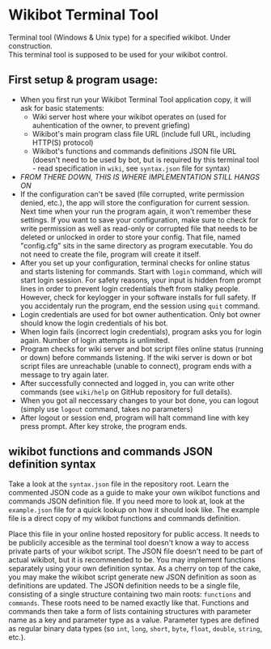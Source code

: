 # Wikibot Terminal Tool
Terminal tool (Windows &amp; Unix type) for a specified wikibot. Under construction.<br />
This terminal tool is supposed to be used for your wikibot control.

## First setup & program usage:
* When you first run your Wikibot Terminal Tool application copy, it will ask for basic statements:
  * Wiki server host where your wikibot operates on (used for auhentication of the owner, to prevent griefing)
  * Wikibot's main program class file URL (include full URL, including HTTP(S) protocol)
  * Wikibot's functions and commands definitions JSON file URL (doesn't need to be used by bot, but is required by this terminal tool - read specification in `wiki`, see `syntax.json` file for syntax)
* _FROM THERE DOWN, THIS IS WHERE IMPLEMENTATION STILL HANGS ON_
* If the configuration can't be saved (file corrupted, write permission denied, etc.), the app will store the configuration for current session. Next time when your run the program again, it won't remember these settings. If you want to save your configuration, make sure to check for write permission as well as read-only or corrupted file that needs to be deleted or unlocked in order to store your config. That file, named "config.cfg" sits in the same directory as program executable. You do not need to create the file, program will create it itself.
* After you set up your configuration, terminal checks for online status and starts listening for commands. Start with `login` command, which will start login session. For safety reasons, your input is hidden from prompt lines in order to prevent login credentials theft from stalky people. However, check for keylogger in your software installs for full safety. If you accidentaly run the program, end the session using `quit` command.
* Login credentials are used for bot owner authentication. Only bot owner should know the login credentials of his bot.
* When login fails (incorrect login credentials), program asks you for login again. Number of login attempts is unlimited.
* Program checks for wiki server and bot script files online status (running or down) before commands listening. If the wiki server is down or bot script files are unreachable (unable to connect), program ends with a message to try again later.
* After successfully connected and logged in, you can write other commands (see `wiki/help` on GitHub repository for full details).
* When you got all neccessary changes to your bot done, you can logout (simply use `logout` command, takes no parameters)
* After logout or session end, program will halt command line with key press prompt. After key stroke, the program ends.

## wikibot functions and commands JSON definition syntax
Take a look at the `syntax.json` file in the repository root. Learn the commented JSON code as a guide to make your own wikibot functions and commands JSON definition file. If you need more to look at, look at the `example.json` file for a quick lookup on how it should look like. The example file is a direct copy of my wikibot functions and commands definition.

Place this file in your online hosted repository for public access. It needs to be publicily accesible as the terminal tool doesn't know a way to access private parts of your wikibot script. The JSON file doesn't need to be part of actual wikibot, but it is recommended to be. You may implement functions separately using your own definition syntax. As a cherry on top of the cake, you may make the wikibot script generate new JSON definition as soon as definitions are updated. The JSON definition needs to be a single file, consisting of a single structure containing two main roots: `functions` and `commands`. These roots need to be named exactly like that. Functions and commands then take a form of lists containing structures with parameter name as a key and parameter type as a value. Parameter types are defined as regular binary data types (so `int`, `long`, `short`, `byte`, `float`, `double`, `string`, etc.).
